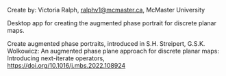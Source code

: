 Create by: Victoria Ralph,
ralphv1@mcmaster.ca,
McMaster University

Desktop app for creating the augmented phase portrait for discrete planar maps.

Create augmented phase portraits, introduced in S.H. Streipert, G.S.K. Wolkowicz: An augmented phase plane approach for discrete planar maps: Introducing next-iterate operators, https://doi.org/10.1016/j.mbs.2022.108924  
